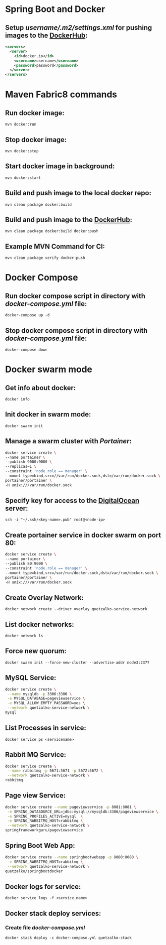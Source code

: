 # Spring Boot and Docker

## Setup _username/.m2/settings.xml_ for pushing images to the [DockerHub](https://hub.docker.com/):

```xml
<servers>
  <server>
    <id>docker.io</id>
    <username>username</username>
    <password>password</password>
  </server>
</servers>
```

# Maven Fabric8 commands

## Run docker image:

``
mvn docker:run
``

## Stop docker image:

``
mvn docker:stop
``

## Start docker image in background:

``
mvn docker:start
``

## Build and push image to the local docker repo:

``
mvn clean package docker:build
``

## Build and push image to the [DockerHub](https://hub.docker.com/):

``
mvn clean package docker:build docker:push
``

## Example MVN Command for CI:

``
mvn clean package verify docker:push
``

# Docker Compose

## Run docker compose script in directory with *docker-compose.yml* file:

``
docker-compose up -d
``

## Stop docker compose script in directory with *docker-compose.yml* file:

``
docker-compose down
``

# Docker swarm mode

## Get info about docker:

``
docker info
``

## Init docker in swarm mode:

``
docker swarm init
`` 

## Manage a swarm cluster with *Portainer*:

```sh
docker service create \
--name portainer \
--publish 9000:9000 \
--replicas=1 \
--constraint 'node.role == manager' \
--mount type=bind,src=//var/run/docker.sock,dst=/var/run/docker.sock \
portainer/portainer \
-H unix:///var/run/docker.sock
```
## Specify key for access to the [DigitalOcean](https://www.digitalocean.com/) server:

``
ssh -i "~/.ssh/<key-name>.pub" root@<node-ip>
``

## Create portainer service in docker swarm on port 80:

```sh
docker service create \
--name portainer \
--publish 80:9000 \
--constraint 'node.role == manager' \
--mount type=bind,src=/var/run/docker.sock,dst=/var/run/docker.sock \
portainer/portainer \
-H unix:///var/run/docker.sock
```

## Create Overlay Network:

``
docker network create --driver overlay quetzalko-service-network
``

## List docker networks:

``
docker network ls
``

## Force new quorum:

``
docker swarm init --force-new-cluster --advertise-addr node3:2377
``

## MySQL Service:

```sh
docker service create \
 --name mysqldb -p 3306:3306 \
 -e MYSQL_DATABASE=pageviewservice \
 -e MYSQL_ALLOW_EMPTY_PASSWORD=yes \
 --network quetzalko-service-network \
mysql
```

## List Processes in service:

``
docker service ps <servicename>
``

## Rabbit MQ Service:

```sh
docker service create \
 --name rabbitmq -p 5671:5671 -p 5672:5672 \
 --network quetzalko-service-network \
rabbitmq
```

## Page view Service:

```sh
docker service create --name pageviewservice -p 8081:8081 \
 -e SPRING_DATASOURCE_URL=jdbc:mysql://mysqldb:3306/pageviewservice \
 -e SPRING_PROFILES_ACTIVE=mysql  \
 -e SPRING_RABBITMQ_HOST=rabbitmq \
 --network quetzalko-service-network \
springframeworkguru/pageviewservice
```

## Spring Boot Web App:

```sh
docker service create --name springbootwebapp -p 8080:8080 \
 -e SPRING_RABBITMQ_HOST=rabbitmq \
 --network quetzalko-service-network \
quetzalko/springbootdocker
```

## Docker logs for service:

``
docker service logs -f <service_name>
``

## Docker stack deploy services:

### Create file *docker-compose.yml*

``
docker stack deploy -c docker-compose.yml quetzalko-stack
``
